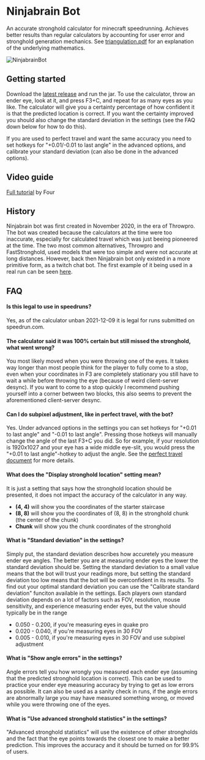# Ninjabrain Bot
An accurate stronghold calculator for minecraft speedrunning. Achieves better results than regular calculators by accounting for user error and stronghold generation mechanics. See [triangulation.pdf](https://github.com/Ninjabrain1/Ninjabrain-Bot/blob/main/triangulation.pdf) for an explanation of the underlying mathematics.

![NinjabrainBot](https://i.imgur.com/WVBWnrC.png)

## Getting started

Download the [latest release](https://github.com/Ninjabrain1/Ninjabrain-Bot/releases/latest) and run the jar. To use the calculator, throw an ender eye, look at it, and press F3+C, and repeat for as many eyes as you like. The calculator will give you a certainty percentage of how confident it is that the predicted location is correct. If you want the certainty improved you should also change the standard deviation in the settings (see the FAQ down below for how to do this). 

If you are used to perfect travel and want the same accuracy you need to set hotkeys for "+0.01/-0.01 to last angle" in the advanced options, and calibrate your standard deviation (can also be done in the advanced options).

## Video guide

[Full tutorial](https://www.youtube.com/watch?v=Rx8i7e5lu7g)  by Four

## History

Ninjabrain bot was first created in November 2020, in the era of Throwpro. The bot was created because the calculators at the time were too inaccurate, especially for calculated travel which was just beeing pioneered at the time. The two most common alternatives, Throwpro and FastStronghold, used models that were too simple and were not accurate at long distances. However, back then Ninjabrain bot only existed in a more primitive form, as a twitch chat bot. The first example of it being used in a real run can be seen [here](https://youtu.be/zK96gjkLTGc?t=880).

## FAQ

#### Is this legal to use in speedruns?
Yes, as of the calculator unban 2021-12-09 it is legal for runs submitted on speedrun.com.

#### The calculator said it was 100% certain but still missed the stronghold, what went wrong?
You most likely moved when you were throwing one of the eyes. It takes way longer than most people think for the player to fully come to a stop, even when your coordinates in F3 are completely stationary you still have to wait a while before throwing the eye (because of weird client-server desync). If you want to come to a stop quickly I recommend pushing yourself into a corner between two blocks, this also seems to prevent the aforementioned client-server desync. 

#### Can I do subpixel adjustment, like in perfect travel, with the bot?
Yes. Under advanced options in the settings you can set hotkeys for "+0.01 to last angle" and "-0.01 to last angle". Pressing those hotkeys will manually change the angle of the last F3+C you did. So for example, if your resolution is 1920x1027 and your eye has a wide middle eye-slit, you would press the "+0.01 to last angle"-hotkey to adjust the angle. See the [perfect travel document](https://docs.google.com/document/d/1JTMOIiS-Hl6_giEB0IQ5ki7UV-gvUXnNmoxhYoSgEAA/edit#heading=h.agb0mdup7ims) for more details.

#### What does the "Display stronghold location" setting mean?
It is just a setting that says how the stronghold location should be presented, it does not impact the accuracy of the calculator in any way. 
* **(4, 4)** will show you the coordinates of the starter staircase
* **(8, 8)** will show you the coordinates of (8, 8) in the stronghold chunk (the center of the chunk)
* **Chunk** will show you the chunk coordinates of the stronghold

#### What is "Standard deviation" in the settings?
Simply put, the standard deviation describes how accuretely you measure ender eye angles. The better you are at measuring ender eyes the lower the standard deviation should be. Setting the standard deviation to a small value means that the bot will trust your readings more, but setting the standard deviation too low means that the bot will be overconfident in its results. To find out your optimal standard deviation you can use the "Calibrate standard deviation" funciton available in the settings. Each players own standard deviation depends on a lot of factors such as FOV, resolution, mouse sensitivity, and experience measuring ender eyes, but the value should typically be in the range
* 0.050 - 0.200, if you're measuring eyes in quake pro
* 0.020 - 0.040, if you're measuring eyes in 30 FOV
* 0.005 - 0.010, if you're measuring eyes in 30 FOV and use subpixel adjustment

#### What is "Show angle errors" in the settings?
Angle errors tell you how wrongly you measured each ender eye (assuming that the predicted stronghold location is correct). This can be used to practice your ender eye measuring accuracy by trying to get as low errors as possible. It can also be used as a sanity check in runs, if the angle errors are abnormally large you may have measured something wrong, or moved while you were throwing one of the eyes.

#### What is "Use advanced stronghold statistics" in the settings?
"Advanced stronghold statistics" will use the existence of other strongholds and the fact that the eye points towards the closest one to make a better prediction. This improves the accuracy and it should be turned on for 99.9% of users. 

